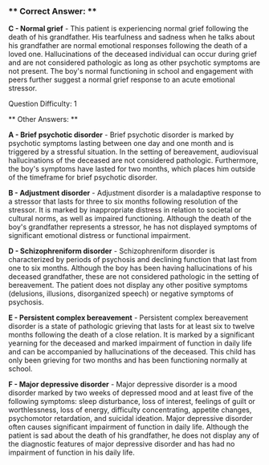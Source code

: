 ### ** Correct Answer: **

**C - Normal grief** - This patient is experiencing normal grief following the death of his grandfather. His tearfulness and sadness when he talks about his grandfather are normal emotional responses following the death of a loved one. Hallucinations of the deceased individual can occur during grief and are not considered pathologic as long as other psychotic symptoms are not present. The boy's normal functioning in school and engagement with peers further suggest a normal grief response to an acute emotional stressor.

Question Difficulty: 1

** Other Answers: **

**A - Brief psychotic disorder** - Brief psychotic disorder is marked by psychotic symptoms lasting between one day and one month and is triggered by a stressful situation. In the setting of bereavement, audiovisual hallucinations of the deceased are not considered pathologic. Furthermore, the boy's symptoms have lasted for two months, which places him outside of the timeframe for brief psychotic disorder.

**B - Adjustment disorder** - Adjustment disorder is a maladaptive response to a stressor that lasts for three to six months following resolution of the stressor. It is marked by inappropriate distress in relation to societal or cultural norms, as well as impaired functioning. Although the death of the boy's grandfather represents a stressor, he has not displayed symptoms of significant emotional distress or functional impairment.

**D - Schizophreniform disorder** - Schizophreniform disorder is characterized by periods of psychosis and declining function that last from one to six months. Although the boy has been having hallucinations of his deceased grandfather, these are not considered pathologic in the setting of bereavement. The patient does not display any other positive symptoms (delusions, illusions, disorganized speech) or negative symptoms of psychosis.

**E - Persistent complex bereavement** - Persistent complex bereavement disorder is a state of pathologic grieving that lasts for at least six to twelve months following the death of a close relation. It is marked by a significant yearning for the deceased and marked impairment of function in daily life and can be accompanied by hallucinations of the deceased. This child has only been grieving for two months and has been functioning normally at school.

**F - Major depressive disorder** - Major depressive disorder is a mood disorder marked by two weeks of depressed mood and at least five of the following symptoms: sleep disturbance, loss of interest, feelings of guilt or worthlessness, loss of energy, difficulty concentrating, appetite changes, psychomotor retardation, and suicidal ideation. Major depressive disorder often causes significant impairment of function in daily life. Although the patient is sad about the death of his grandfather, he does not display any of the diagnostic features of major depressive disorder and has had no impairment of function in his daily life.

